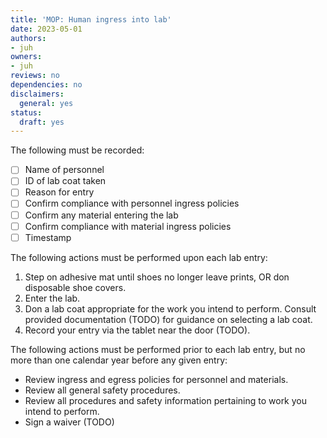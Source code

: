 ```yaml
---
title: 'MOP: Human ingress into lab'
date: 2023-05-01
authors:
- juh
owners:
- juh
reviews: no
dependencies: no
disclaimers:
  general: yes
status:
  draft: yes
---
```


The following must be recorded:

- [ ] Name of personnel
- [ ] ID of lab coat taken
- [ ] Reason for entry
- [ ] Confirm compliance with personnel ingress policies
- [ ] Confirm any material entering the lab
- [ ] Confirm compliance with material ingress policies
- [ ] Timestamp

The following actions must be performed upon each lab entry:

1. Step on adhesive mat until shoes no longer leave prints, OR don disposable shoe covers.
2. Enter the lab.
3. Don a lab coat appropriate for the work you intend to perform. Consult provided documentation (TODO) for guidance on selecting a lab coat.
4. Record your entry via the tablet near the door (TODO).

The following actions must be performed prior to each lab entry, but no more than one calendar year before any given entry:

- Review ingress and egress policies for personnel and materials.
- Review all general safety procedures.
- Review all procedures and safety information pertaining to work you intend to perform.
- Sign a waiver (TODO)